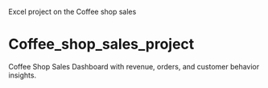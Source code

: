 Excel project on the Coffee shop sales
# Coffee_shop_sales_project
Coffee Shop Sales Dashboard with revenue, orders, and customer behavior insights.
